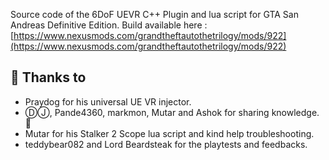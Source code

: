 Source code of the 6DoF UEVR C++ Plugin and lua script for GTA San Andreas Definitive Edition.
Build available here : [https://www.nexusmods.com/grandtheftautothetrilogy/mods/922](https://www.nexusmods.com/grandtheftautothetrilogy/mods/922)

 ## 🙏 Thanks to
- Praydog for his universal UE VR injector.  
- ⒹⒿ, Pande4360, markmon, Mutar and Ashok for sharing knowledge. 💪  
- Mutar for his Stalker 2 Scope lua script and kind help troubleshooting.  
- teddybear082 and Lord Beardsteak for the playtests and feedbacks.  
 <br>
 <br>

